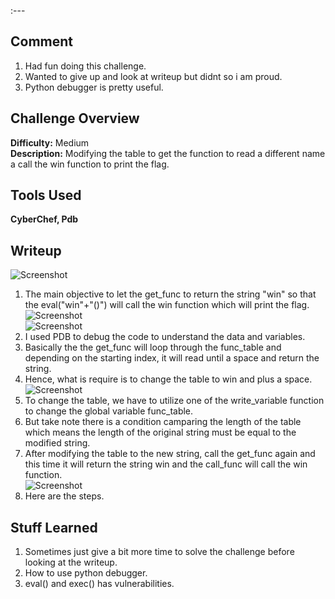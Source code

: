 :---
## Comment  
1. Had fun doing this challenge.    
2. Wanted to give up and look at writeup but didnt so i am proud.
3. Python debugger is pretty useful.

## Challenge Overview  
**Difficulty:** Medium  
**Description:** Modifying the table to get the function to read a different name a call the win function to print the flag.  
## Tools Used  
**CyberChef, Pdb**  

## Writeup  

![Screenshot](https://imgur.com/Kbo4Gyc.png)  
1. The main objective to let the get_func to return the string "win" so that the eval("win"+"()") will call the win function which will print the flag.  
![Screenshot](https://imgur.com/HquRYwx.png)  
![Screenshot](https://imgur.com/bW8ji46.png)  
2. I used PDB to debug the code to understand the data and variables.  
3. Basically the the get_func will loop through the func_table and depending on the starting index, it will read until a space and return the string.  
4. Hence, what is require is to change the table to win and plus a space.  
![Screenshot](https://imgur.com/utoIEpM.png)  
5. To change the table, we have to utilize one of the write_variable function to change the global variable func_table.  
6. But take note there is a condition camparing the length of the table which means the length of the original string must be equal to the modified string.  
7. After modifying the table to the new string, call the get_func again and this time it will return the string win and the call_func will call the win function.  
![Screenshot](https://imgur.com/81B0biq.png)  
8. Here are the steps.  

## Stuff Learned  
1. Sometimes just give a bit more time to solve the challenge before looking at the writeup.  
2. How to use python debugger.
3. eval() and exec() has vulnerabilities.
